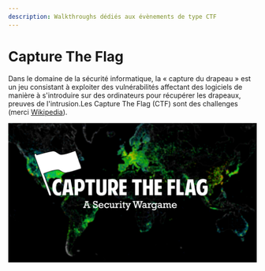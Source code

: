 ```yaml
---
description: Walkthroughs dédiés aux évènements de type CTF
---
```


# Capture The Flag

Dans le domaine de la sécurité informatique, la « capture du drapeau » est un jeu consistant à exploiter des vulnérabilités affectant des logiciels de manière à s'introduire sur des ordinateurs pour récupérer les drapeaux, preuves de l'intrusion.Les Capture The Flag \(CTF\) sont des challenges \(merci [Wikipedia](https://fr.wikipedia.org/wiki/Capture_du_drapeau)\).

![](../../.gitbook/assets/capture-the-flag-security-wargame.jpg)

